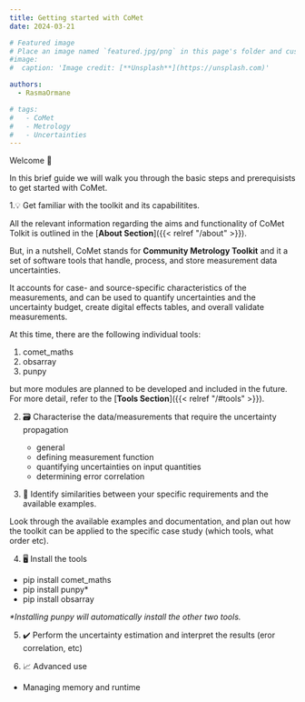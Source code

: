 ```yaml
---
title: Getting started with CoMet
date: 2024-03-21

# Featured image
# Place an image named `featured.jpg/png` in this page's folder and customize its options here.
#image:
#  caption: 'Image credit: [**Unsplash**](https://unsplash.com)'

authors:
  - RasmaOrmane

# tags:
#   - CoMet
#   - Metrology
#   - Uncertainties
---
```


Welcome 👋

In this brief guide we will walk you through the basic steps and prerequisists to get started with CoMet. 

1.💡 Get familiar with the toolkit and its capabilitites. 

All the relevant information regarding the aims and functionality of CoMet Tolkit is outlined in the [**About Section**]({{< relref "/about" >}}). 

But, in a nutshell, CoMet stands for **Community Metrology Toolkit** and it a set of software tools that handle, process, and store measurement data uncertainties.

It accounts for case- and source-specific characteristics of the measurements, and can be used to quantify uncertainties and the uncertainty budget, create digital effects tables, and overall validate measurements. 

At this time, there are the following individual tools:

<!-- {{ < Tools_children > }} -->

  1. comet_maths
  2. obsarray
  3. punpy

but more modules are planned to be developed and included in the future. For more detail, refer to the [**Tools Section**]({{< relref "/#tools" >}}). 

2. 🗃️ Characterise the data/measurements that require the uncertainty propagation 

    <!-- - data type
    - contributing uncertainty types
    - uncertainty characteristics
    - expected outcome -->

    - general
    - defining measurement function
    - quantifying uncertainties on input quantities
    - determining error correlation

3. 🧾 Identify similarities between your specific requirements and the available examples.

  Look through the available examples and documentation, and plan out how the toolkit can be applied to the specific case study (which tools, what order etc). 

4. 🖥️ Install the tools

  - pip install comet_maths
  - pip install punpy*
  - pip install obsarray

  _*Installing punpy will automatically install the other two tools._


5. ✔️ Perform the uncertainty estimation and interpret the results (eror correlation, etc)



6. 📈 Advanced use

  - Managing memory and runtime

  <!-- 
  
  Things to include here from Pieter

  One section I would add at the end is on `advanced use' or `managing memory and runtime' or something like that, which could point to https://punpy.readthedocs.io/en/latest/content/punpy_memory_and_speed.html and other resources for how to deal with more complex/large datasets (which tend to be what people really need in practise). 
  
  in step 4, there is not pip install comet, but there is a pip install punpy, pip install obsarray and pip install comet_maths   (note that the punpy install also installs the other two as dependencies). in step 5, I would say uncertainty propagation rather than estimation . Is uncertainty estimation of input quantities (i.e. compiling the actual values from documentation/literature/expert knowledge) part of step 2? Or should that be a separate step after step 2? We should make sure to link this to the QA4EO `steps to an uncertainty budget' (https://qa4eo.org/docs/3_Process_Document.pdf)
  
  Maybe under step 2, there could be a few subsections (e.g. general/defining measurement function/quantifying uncertainties on input quantities/determining error correlations)?
  
  -->